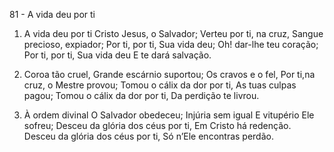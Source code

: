 81 - A vida deu por ti

1. A vida deu por ti
   Cristo Jesus, o Salvador;
   Verteu por ti, na cruz,
   Sangue precioso, expiador;
   Por ti, por ti, Sua vida deu;
   Oh! dar-lhe teu coração;
   Por ti, por ti, Sua vida deu
   E te dará salvação.

2. Coroa tão cruel,
   Grande escárnio suportou;
   Os cravos e o fel,
   Por ti,na cruz, o Mestre provou;
   Tomou o cálix da dor por ti,
   As tuas culpas pagou;
   Tomou o cálix da dor por ti,
   Da perdição te livrou.

3. À ordem divinal
   O Salvador obedeceu;
   Injúria sem igual
   E vitupério Ele sofreu;
   Desceu da glória dos céus por ti,
   Em Cristo há redenção.
   Desceu da glória dos céus por ti,
   Só n’Ele encontras perdão.
